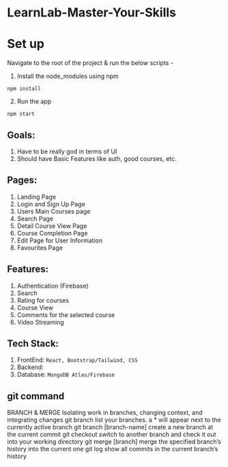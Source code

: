 # LearnLab-Master-Your-Skills

# Set up

Navigate to the root of the project & run the below scripts -

1. Install the node_modules using npm

```
npm install
```

2. Run the app

```
npm start
```


## Goals:
1. Have to be really god in terms of UI
2. Should have Basic Features like auth, good courses, etc.

## Pages:
1. Landing Page 
2. Login and Sign Up Page
3. Users Main Courses page  
4. Search Page 
5. Detail Course View Page
6. Course Completion Page 
7. Edit Page for User Information
8. Favourites Page


## Features:
1. Authentication (Firebase)
2. Search 
3. Rating for courses 
4. Course View 
5. Comments for the selected course 
6. Video Streaming


## Tech Stack:

1. FrontEnd: `React, Bootstrap/Tailwind, CSS`
2. Backend: 
3. Database: `MongoDB Atlas/Firebase`


## git command

BRANCH & MERGE Isolating work in branches, changing context, and integrating changes
git branch  list your branches. a * will appear next to the currently active branch
git branch [branch-name] create a new branch at the current commit
git checkout switch to another branch and check it out into your working directory
git merge [branch] merge the specified branch’s history into the current one git log show all commits in the current branch’s history
